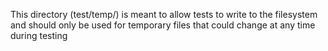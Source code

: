 This directory (test/temp/) is meant to allow tests to write to the filesystem and should only be used for temporary files that could change at any time during testing
